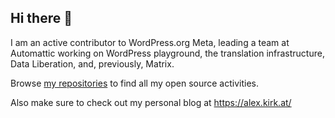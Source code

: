 ## Hi there 👋

I am an active contributor to WordPress.org Meta, leading a team at Automattic working on WordPress playground, the translation infrastructure, Data Liberation, and, previously, Matrix.

Browse [my repositories](https://github.com/akirk?tab=repositories&language=&sort=stargazers) to find all my open source activities.

Also make sure to check out my personal blog at https://alex.kirk.at/

